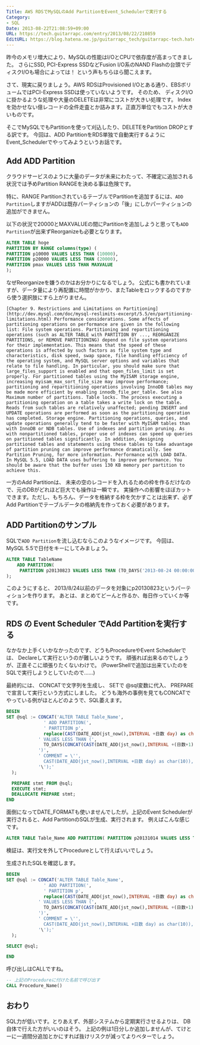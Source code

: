 ```yaml
---
Title: AWS RDSでMySQLのAdd PartitionをEvent_Schedulerで実行する
Category:
- SQL
Date: 2013-08-22T21:08:59+09:00
URL: https://tech.guitarrapc.com/entry/2013/08/22/210859
EditURL: https://blog.hatena.ne.jp/guitarrapc_tech/guitarrapc-tech.hatenablog.com/atom/entry/6802418398340960157
---
```



昨今のメモリ増大により、MySQLの性能はI/OとCPUで依存度が高まってきました。
さらにSSD, PCI-Express SSDなどFusion I/O系のNAND Flashの台頭でディスクI/Oも場合によっては！ という声もちらほら聞こえます。

さて、現実に戻りましょう。AWS RDSはProvisioned I/Oとある通り、EBSボリュームではPCI-Express SSDは使っていないようです。
そのため、 ディスクI/Oに掛かるような処理や大量のDELETEは非常にコストが大きい処理です。
Indexを効かせない億レコードの全件走査とか詰みます。正直万単位でもコストが大きいものです。

そこでMySQLでもPartitionを使って刈込したり、DELETEをPartition DROPとする訳です。 今回は、ADD PartitionをRDS単独で自動実行するようにEvent_Schedulerでやってみようというお話です。

## Add ADD Partition

クラウドサービスのように大量のデータが未来にわたって、不確定に追加される状況では予めPartition RANGEを決める事は危険です。

特に、RANGE PartitionされているテーブルでPartitionを追加するには、`ADD Partition`しますがADDは既存パーティションの「後」にしかパーティションの追加ができません。

以下の状況で20000とMAXVALUEの間にPartitionを追加しようと思っても`ADD Partition`が出来ずReorganizeも必要となります。

```sql
ALTER TABLE hoge
PARTITION BY RANGE columns(type) (
PARTITION p10000 VALUES LESS THAN (10000),
PARTITION p20000 VALUES LESS THAN (20000),
PARTITION pmax VALUES LESS THAN MAXVALUE
);
```

なぜReorganizeを嫌うのかはお分かりになるでしょう。
公式にも書かれていますが、データ量により再配置に時間がかかり、またTableをロックするのですから使う選択肢にすら上がりません。

```
[Chapter 9. Restrictions and Limitations on Partitioning](http://dev.mysql.com/doc/mysql-reslimits-excerpt/5.5/en/partitioning-limitations.html) Performance considerations. Some affects of partitioning operations on performance are given in the following list: File system operations. Partitioning and repartitioning operations (such as ALTER TABLE with PARTITION BY ..., REORGANIZE PARTITIONS, or REMOVE PARTITIONING) depend on file system operations for their implementation. This means that the speed of these operations is affected by such factors as file system type and characteristics, disk speed, swap space, file handling efficiency of the operating system, and MySQL server options and variables that relate to file handling. In particular, you should make sure that large_files_support is enabled and that open_files_limit is set properly. For partitioned tables using the MyISAM storage engine, increasing myisam_max_sort_file_size may improve performance; partitioning and repartitioning operations involving InnoDB tables may be made more efficient by enabling innodb_file_per_table. See also Maximum number of partitions. Table locks. The process executing a partitioning operation on a table takes a write lock on the table. Reads from such tables are relatively unaffected; pending INSERT and UPDATE operations are performed as soon as the partitioning operation has completed. Storage engine. Partitioning operations, queries, and update operations generally tend to be faster with MyISAM tables than with InnoDB or NDB tables. Use of indexes and partition pruning. As with nonpartitioned tables, proper use of indexes can speed up queries on partitioned tables significantly. In addition, designing partitioned tables and statements using these tables to take advantage of partition pruning can improve performance dramatically. See Partition Pruning, for more information. Performance with LOAD DATA. In MySQL 5.5, LOAD DATA uses buffering to improve performance. You should be aware that the buffer uses 130 KB memory per partition to achieve this.
```

一方のAdd Partitionは、 未来の空のレコードを入れるための枠を作るだけなので、元のDBがどれほど巨大でも操作は一瞬です。
実操作への影響をほぼカットできます。ただし、もちろん、データを格納する枠を欠かすことは出来ず、必ずAdd Partitionでテーブルデータの格納先を作っておく必要があります。

## ADD Partitionのサンプル

SQLで`ADD Partition`を流し込むならこのようなイメージです。
今回は、MySQL 5.5で日付をキーにしてみましょう。

```sql
ALTER TABLE TableName
    ADD PARTITION(
     PARTITION p20130823 VALUES LESS THAN (TO_DAYS('2013-08-24 00:00:00')) COMMENT = '2013-08-23'
);
```

このようにすると、 2013/8/24以前のデータを対象にp20130823というパーティションを作ります。
あとは、まとめてどーんと作るか、毎日作っていくか等です。

## RDS の Event Scheduler でAdd Partitionを実行する

なかなか上手くいかなかったのです、どうもProcedureやEvent Schedulerでは、 Declareして実行というのが難しいようです。
頑張れば出来るのでしょうが、正直そこに頑張りたくないわけで。 (PowerShellで追加は出来ていたのをSQLで実行しようとしていたので......)

最終的には、 CONCATで文字列を生成し、 SETで @sql変数に代入、 PREPAREで宣言して実行という方式にしました。
どうも海外の事例を見てもCONCATでやっている例がほとんどのようで、SQL萎えます。

```sql
BEGIN
SET @sql := CONCAT('ALTER TABLE Table_Name',
              ' ADD PARTITION(',
              ' PARTITION p',
              replace(CAST(DATE_ADD(jst_now(),INTERVAL +日数 day) as char(10)),"-",""),
            ' VALUES LESS THAN (',
              TO_DAYS(CONCAT(CAST(DATE_ADD(jst_now(),INTERVAL +(日数+1) day) as char(10)),' 00:00:00')),
            ')',
            ' COMMENT = \'',
              CAST(DATE_ADD(jst_now(),INTERVAL +日数 day) as char(10)),
            '\');'
  );

  PREPARE stmt FROM @sql;
  EXECUTE stmt;
  DEALLOCATE PREPARE stmt;
END
```

面倒になってDATE_FORMATも使いませんでしたが。上記のEvent Schedulerが実行されると、Add PartitionのSQLが生成、実行されます。 例えばこんな感じです。

```sql
ALTER TABLE Table_Name ADD PARTITION( PARTITION p20131014 VALUES LESS THAN (735521) COMMENT = '2013-10-14');
```

検証は、実行文を外してProcedureとして行えばいいでしょう。

生成されたSQLを確認します。

```sql
BEGIN
SET @sql := CONCAT('ALTER TABLE Table_Name',
              ' ADD PARTITION(',
              ' PARTITION p',
              replace(CAST(DATE_ADD(jst_now(),INTERVAL +日数 day) as char(10)),"-",""),
            ' VALUES LESS THAN (',
              TO_DAYS(CONCAT(CAST(DATE_ADD(jst_now(),INTERVAL +(日数+1) day) as char(10)),' 00:00:00')),
            ')',
            ' COMMENT = \'',
              CAST(DATE_ADD(jst_now(),INTERVAL +日数 day) as char(10)),
            '\');'
  );

SELECT @sql;

END
```

呼び出しはCALLですね。

```sql
-- 上記のProcedureに付けた名前で呼び出す
CALL Procedure_Name()
```

## おわり

SQL力が低いです。とりあえず、外部システムから定期実行させるよりは、 DB自体で行えた方がいいのはそう。
上記の例は1日分しか追加しませんが、てけとーに一週間分追加とかにすれば抜けリスクが減ってよりベターでしょう。
